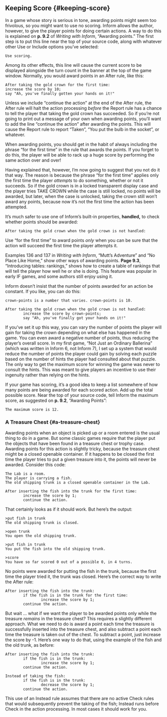 ## Keeping Score {#keeping-score}

In a game whose story is serious in tone, awarding points might seem too frivolous, so you might want to use no scoring. Inform allows the author, however, to give the player points for doing certain actions. A way to do this is explained on **p. 9.2** of _Writing with Inform_, “Awarding points.” The first step is to put this line near the top of your source code, along with whatever other Use or Include options you’ve selected:

```inform7
Use scoring.
```

Among its other effects, this line will cause the current score to be displayed alongside the turn count in the banner at the top of the game window. Normally, you would award points in an After rule, like this:

```inform7
After taking the gold crown for the first time:
increase the score by 10;
say "Ah, you've finally gotten your hands on it!"
```

Unless we include “continue the action” at the end of the After rule, the After rule will halt the action processing _before_ the Report rule has a chance to tell the player that taking the gold crown has succeeded. So if you’re not going to print out a message of your own when awarding points, you’ll want to add the line “continue the action” after awarding the points. This will cause the Report rule to report “Taken”, “You put the bulb in the socket”, or whatever.

When awarding points, you should get in the habit of always including the phrase “for the first time” in the rule that awards the points. If you forget to do this, the player will be able to rack up a huge score by performing the same action over and over!

Having explained that, however, I’m now going to suggest that you not do it that way. The reason is because the phrase “for the first time” applies only the first time the player _attempts_ to do something, whether or not it succeeds. So if the gold crown is in a locked transparent display case and the player tries TAKE CROWN while the case is still locked, no points will be awarded, but later, when the case is unlocked, taking the crown still won’t award any points, because now it’s not the first time the action has been attempted.

It’s much safer to use one of Inform’s built-in properties, **handled,** to check whether points should be awarded:

```inform7
After taking the gold crown when the gold crown is not handled:
```

Use “for the first time” to award points _only_ when you can be sure that the action will succeed the first time the player attempts it.

Examples 136 and 137 in _Writing with Inform_, “Mutt’s Adventure” and “No Place Like Home,” show other ways of awarding points. **Page 9.3**, “Introducing tables: rankings,” shows how to create a table of rankings that will tell the player how well he or she is doing. This feature was popular in early IF games, and some authors still enjoy using it.

Inform doesn’t insist that the number of points awarded for an action be constant. If you like, you can do this:

```inform7
crown-points is a number that varies. crown-points is 10.

After taking the gold crown when the gold crown is not handled:
        increase the score by crown-points;
        say "Ah, you've finally got your hands on it!"
```

If you’ve set it up this way, you can vary the number of points the player will gain for taking the crown depending on what else has happened in the game. You can even award a negative number of points, thus reducing the player’s overall score. In my first game, “Not Just an Ordinary Ballerina” (which was written in Inform 6, not Inform 7), I set up a system that would reduce the number of points the player could gain by solving each puzzle based on the number of hints the player had consulted about that puzzle. The only way to get the maximum score for winning the game was never to consult the hints. This was meant to give players an incentive to use their ingenuity rather than relying on the hints.

If your game has scoring, it’s a good idea to keep a list somewhere of how many points are being awarded for each scored action. Add up the total possible score. Near the top of your source code, tell Inform the maximum score, as suggested on **p. 9.2**, “Awarding Points”:

```inform7
The maximum score is 12.
```

### A Treasure Chest {#a-treasure-chest}

Awarding points when an object is picked up or a room entered is the usual thing to do in a game. But some classic games require that the player put the objects that have been found in a treasure chest or trophy case. Awarding points for this action is slightly tricky, because the treasure chest might be a closed openable container. If it happens to be closed the first time the player tries to put a given treasure into it, the points will never be awarded. Consider this code:

```inform7
The Lab is a room.
The player is carrying a fish.
The old shipping trunk is a closed openable container in the Lab.

After inserting the fish into the trunk for the first time:
        increase the score by 1;
        continue the action.
```

That certainly looks as if it should work. But here’s the output:

```
>put fish in trunk
The old shipping trunk is closed.

>open trunk
You open the old shipping trunk.

>put fish in trunk
You put the fish into the old shipping trunk.

>score
You have so far scored 0 out of a possible 0, in 4 turns.
```

No points were awarded for putting the fish in the trunk, because the first time the player tried it, the trunk was closed. Here’s the correct way to write the After rule:

```inform7
After inserting the fish into the trunk:
        if the fish is in the trunk for the first time:
                increase the score by 1;
        continue the action.
```

But wait ... what if we want the player to be awarded points only while the treasure _remains_ in the treasure chest? This requires a slightly different approach. What we need to do is award a point each time the treasure is successfully inserted into the treasure chest, and also subtract a point each time the treasure is taken out of the chest. To subtract a point, just increase the score by -1\. Here’s one way to do that, using the example of the fish and the old trunk, as before:

```inform7
After inserting the fish into the trunk:
        if the fish is in the trunk:
                increase the score by 1;
        continue the action.

Instead of taking the fish:
        if the fish is in the trunk:
                decrease the score by 1;
        continue the action.
```

This use of an Instead rule assumes that there are no active Check rules that would subsequently prevent the taking of the fish; Instead runs before Check in the action processing. In most cases it should work for you.
